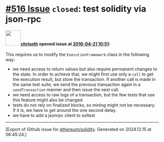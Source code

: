 # [\#516 Issue](https://github.com/ethereum/solidity/issues/516) `closed`: test solidity via json-rpc

#### <img src="https://avatars.githubusercontent.com/u/9073706?v=4" width="50">[chriseth](https://github.com/chriseth) opened issue at [2016-04-21 10:51](https://github.com/ethereum/solidity/issues/516):

This requires us to modify the `ExecutionFramework` class in the following way:
- we need access to return values but also require permanent changes to the state. In order to achieve that, we might first use only a `call` to get the execution result, but store the transaction. If another call is made in the same test suite, we send the previous transaction again in a `sendTransaction` manner and then issue the next call.
- we need access to raw logs of a transaction, but the few tests that use this feature might also be changed
- tests do not rely on finalized blocks, so mining might not be necessary. If it is, we have to get around the one second delay.
- we have to add a jsonrpc client to soltest





-------------------------------------------------------------------------------



[Export of Github issue for [ethereum/solidity](https://github.com/ethereum/solidity). Generated on 2024.12.15 at 06:45:24.]
